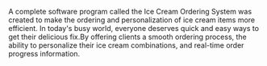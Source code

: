 A complete software program called the Ice Cream Ordering System was created to make the
ordering and personalization of ice cream items more efficient. In today's busy world, everyone deserves quick and easy ways to get their delicious fix.By offering clients a smooth
ordering process, the ability to personalize their ice cream combinations, and real-time order
progress information.
